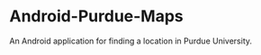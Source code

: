 Android-Purdue-Maps
===================

An Android application for finding a location in Purdue University.